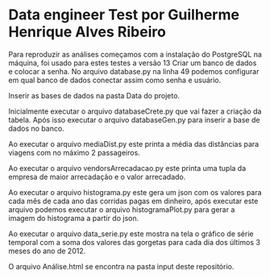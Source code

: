 # Data engineer Test por Guilherme Henrique Alves Ribeiro

Para reproduzir as análises começamos com a instalação do PostgreSQL na máquina, foi usado para estes testes a versão 13
Criar um banco de dados e colocar a senha.
No arquivo database.py na linha 49 podemos configurar em qual banco de dados conectar assim como senha e usuário.

Inserir as bases de dados na pasta Data do projeto. 

Inicialmente executar o arquivo databaseCrete.py que vai fazer a criação da tabela.
Após isso executar o arquivo databaseGen.py para inserir a base de dados no banco.

Ao executar o arquivo mediaDist.py este printa a média das distâncias para viagens com no máximo 2 passageiros.

Ao executar o arquivo vendorsArrecadacao.py este printa uma tupla da empresa de maior arrecadação e o valor arrecadado.

Ao executar o arquivo histograma.py este gera um json com os valores para cada mês de cada ano das corridas pagas em dinheiro, após executar este arquivo podemos executar o arquivo histogramaPlot.py para gerar a imagem do histograma a partir do json.

Ao executar o arquivo data_serie.py este mostra na tela o gráfico de série temporal com a soma dos valores das gorgetas para cada dia dos últimos 3 meses do ano de 2012.

O arquivo Análise.html se encontra na pasta input deste repositório.
